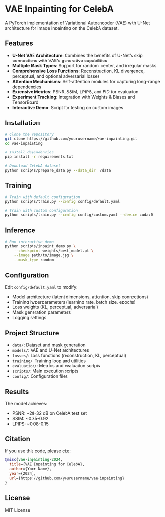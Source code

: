 # VAE Inpainting for CelebA

A PyTorch implementation of Variational Autoencoder (VAE) with U-Net architecture for image inpainting on the CelebA dataset.

## Features

- **U-Net VAE Architecture**: Combines the benefits of U-Net's skip connections with VAE's generative capabilities
- **Multiple Mask Types**: Support for random, center, and irregular masks
- **Comprehensive Loss Functions**: Reconstruction, KL divergence, perceptual, and optional adversarial losses
- **Attention Mechanisms**: Self-attention modules for capturing long-range dependencies
- **Extensive Metrics**: PSNR, SSIM, LPIPS, and FID for evaluation
- **Experiment Tracking**: Integration with Weights & Biases and TensorBoard
- **Interactive Demo**: Script for testing on custom images

## Installation

```bash
# Clone the repository
git clone https://github.com/yourusername/vae-inpainting.git
cd vae-inpainting

# Install dependencies
pip install -r requirements.txt

# Download CelebA dataset
python scripts/prepare_data.py --data_dir ./data
```

## Training

```bash
# Train with default configuration
python scripts/train.py --config config/default.yaml

# Train with custom configuration
python scripts/train.py --config config/custom.yaml --device cuda:0
```

## Inference

```bash
# Run interactive demo
python scripts/inpaint_demo.py \
    --checkpoint weights/best_model.pt \
    --image path/to/image.jpg \
    --mask_type random
```

## Configuration

Edit `config/default.yaml` to modify:
- Model architecture (latent dimensions, attention, skip connections)
- Training hyperparameters (learning rate, batch size, epochs)
- Loss weights (KL, perceptual, adversarial)
- Mask generation parameters
- Logging settings

## Project Structure

- `data/`: Dataset and mask generation
- `models/`: VAE and U-Net architectures
- `losses/`: Loss functions (reconstruction, KL, perceptual)
- `training/`: Training loop and utilities
- `evaluation/`: Metrics and evaluation scripts
- `scripts/`: Main execution scripts
- `config/`: Configuration files

## Results

The model achieves:
- PSNR: ~28-32 dB on CelebA test set
- SSIM: ~0.85-0.92
- LPIPS: ~0.08-0.15

## Citation

If you use this code, please cite:
```bibtex
@misc{vae-inpainting-2024,
  title={VAE Inpainting for CelebA},
  author={Your Name},
  year={2024},
  url={https://github.com/yourusername/vae-inpainting}
}
```

## License

MIT License